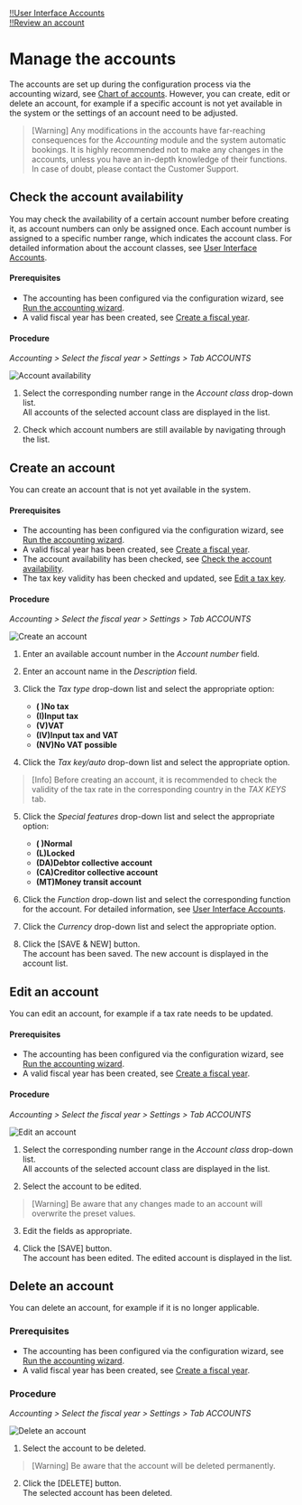 [!!User Interface Accounts](../UserInterface/02b_Accounts.md)  
[!!Review an account](../Operation/02_ReviewAccount.md)  

# Manage the accounts

The accounts are set up during the configuration process via the accounting wizard, see [Chart of accounts](./01_RunAccountingWizard.md#chart-of-accounts). However, you can create, edit or delete an account, for example if a specific account is not yet available in the system or the settings of an account need to be adjusted.

> [Warning] Any modifications in the accounts have far-reaching consequences for the *Accounting* module and the system automatic bookings. It is highly recommended not to make any changes in the accounts, unless you have an in-depth knowledge of their functions. In case of doubt, please contact the Customer Support.


## Check the account availability

You may check the availability of a certain account number before creating it, as account numbers can only be assigned once. Each account number is assigned to a specific number range, which indicates the account class. For detailed information about the account classes, see [User Interface Accounts](../UserInterface/02b_Accounts.md).

#### Prerequisites

- The accounting has been configured via the configuration wizard, see [Run the accounting wizard](./01_RunAccountingWizard.md).
- A valid fiscal year has been created, see [Create a fiscal year](./04_ManageFiscalYear.md#create-a-fiscal-year).

#### Procedure

*Accounting > Select the fiscal year > Settings > Tab ACCOUNTS*

![Account availability](../../Assets/Screenshots/RetailSuiteAccounting/Settings/Accounts/AccountAvailability.png "[Account availability]")

1. Select the corresponding number range in the *Account class* drop-down list.   
  All accounts of the selected account class are displayed in the list.

2. Check which account numbers are still available by navigating through the list.


## Create an account

You can create an account that is not yet available in the system.

#### Prerequisites

- The accounting has been configured via the configuration wizard, see [Run the accounting wizard](./01_RunAccountingWizard.md).
- A valid fiscal year has been created, see [Create a fiscal year](./04_ManageFiscalYear.md#create-a-fiscal-year).
- The account availability has been checked, see [Check the account availability](#check-the-account-availability).
- The tax key validity has been checked and updated, see [Edit a tax key](./02_ManageTaxKeys.md#edit-a-tax-key).

#### Procedure

*Accounting > Select the fiscal year > Settings > Tab ACCOUNTS*

![Create an account](../../Assets/Screenshots/RetailSuiteAccounting/Settings/Accounts/CreateAccount.png "[Create an account]")

1. Enter an available account number in the *Account number* field.

2. Enter an account name in the *Description* field.

3. Click the *Tax type* drop-down list and select the appropriate option:

      - **( )No tax**
      - **(I)Input tax**
      - **(V)VAT**
      - **(IV)Input tax and VAT**
      - **(NV)No VAT possible**


4. Click the *Tax key/auto* drop-down list and select the appropriate option.

  > [Info] Before creating an account, it is recommended to check the validity of the tax rate in the corresponding country in the *TAX KEYS* tab.

5. Click the *Special features* drop-down list and select the appropriate option:

     - **( )Normal**
     - **(L)Locked**
     - **(DA)Debtor collective account**
     - **(CA)Creditor collective account**
     - **(MT)Money transit account**


6. Click the *Function* drop-down list and select the corresponding function for the account. For detailed information, see [User Interface Accounts](../UserInterface/02b_Accounts.md).

7. Click the *Currency* drop-down list and select the appropriate option.

8. Click the [SAVE & NEW] button.   
  The account has been saved. The new account is displayed in the account list.


## Edit an account

You can edit an account, for example if a tax rate needs to be updated.

#### Prerequisites

- The accounting has been configured via the configuration wizard, see [Run the accounting wizard](./01_RunAccountingWizard.md).
- A valid fiscal year has been created, see [Create a fiscal year](./04_ManageFiscalYear.md#create-a-fiscal-year).

#### Procedure

*Accounting > Select the fiscal year > Settings > Tab ACCOUNTS*

![Edit an account](../../Assets/Screenshots/RetailSuiteAccounting/Settings/Accounts/EditAccount.png "[Edit an account]")

1. Select the corresponding number range in the *Account class* drop-down list.   
  All accounts of the selected account class are displayed in the list.

2. Select the account to be edited.
  > [Warning] Be aware that any changes made to an account will overwrite the preset values.

3. Edit the fields as appropriate.

4. Click the [SAVE] button.   
  The account has been edited. The edited account is displayed in the list.


## Delete an account

You can delete an account, for example if it is no longer applicable.

### Prerequisites

- The accounting has been configured via the configuration wizard, see [Run the accounting wizard](./01_RunAccountingWizard.md).
- A valid fiscal year has been created, see [Create a fiscal year](./04_ManageFiscalYear.md#create-a-fiscal-year).

### Procedure

*Accounting > Select the fiscal year > Settings > Tab ACCOUNTS*

![Delete an account](../../Assets/Screenshots/RetailSuiteAccounting/Settings/Accounts/DeleteAccount.png "[Delete an account]")

1. Select the account to be deleted.
  > [Warning] Be aware that the account will be deleted permanently.

2. Click the [DELETE] button.  
  The selected account has been deleted.
